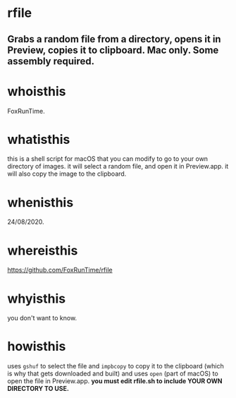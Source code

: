 # rfile
Grabs a random file from a directory, opens it in Preview, copies it to clipboard. Mac only. Some assembly required.
---

# whoisthis
FoxRunTime.

# whatisthis
this is a shell script for macOS that you can modify to go to your own directory of images. it will select a random file, and open it in Preview.app.
it will also copy the image to the clipboard.

# whenisthis
24/08/2020.

# whereisthis
https://github.com/FoxRunTime/rfile

# whyisthis
you don't want to know.

# howisthis
uses `gshuf` to select the file and `impbcopy` to copy it to the clipboard (which is why that gets downloaded and built) and uses `open` (part of macOS) to open the file in Preview.app. **you __must__ edit rfile.sh to include __YOUR OWN DIRECTORY TO USE.__**

